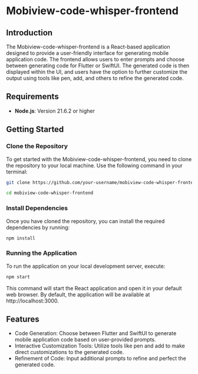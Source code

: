 # Mobiview-code-whisper-frontend

## Introduction

The Mobiview-code-whisper-frontend is a React-based application designed to provide a user-friendly interface for generating mobile application code. The frontend allows users to enter prompts and choose between generating code for Flutter or SwiftUI. The generated code is then displayed within the UI, and users have the option to further customize the output using tools like pen, add, and others to refine the generated code.

## Requirements

- **Node.js**: Version 21.6.2 or higher

## Getting Started

### Clone the Repository

To get started with the Mobiview-code-whisper-frontend, you need to clone the repository to your local machine. Use the following command in your terminal:

```bash
git clone https://github.com/your-username/mobiview-code-whisper-frontend.git
```

```bash
cd mobiview-code-whisper-frontend
```

### Install Dependencies

Once you have cloned the repository, you can install the required dependencies by running:

```bash
npm install
```

### Running the Application

To run the application on your local development server, execute:

```bash
npm start
```

This command will start the React application and open it in your default web browser. By default, the application will be available at http://localhost:3000.

## Features

- Code Generation: Choose between Flutter and SwiftUI to generate mobile application code based on user-provided prompts.
- Interactive Customization Tools: Utilize tools like pen and add to make direct customizations to the generated code.
- Refinement of Code: Input additional prompts to refine and perfect the generated code.